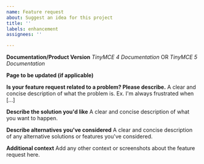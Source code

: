 ```yaml
---
name: Feature request
about: Suggest an idea for this project
title: ''
labels: enhancement
assignees: ''

---
```


**Documentation/Product Version**
_TinyMCE 4 Documentation_ OR _TinyMCE 5 Documentation_

**Page to be updated (if applicable)**


**Is your feature request related to a problem? Please describe.**
A clear and concise description of what the problem is. Ex. I'm always frustrated when [...]

**Describe the solution you'd like**
A clear and concise description of what you want to happen.

**Describe alternatives you've considered**
A clear and concise description of any alternative solutions or features you've considered.

**Additional context**
Add any other context or screenshots about the feature request here.
